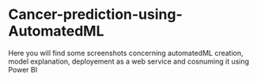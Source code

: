 # Cancer-prediction-using-AutomatedML
Here you will find some screenshots concerning automatedML creation, model explanation, deployement as a web service and cosnuming it using Power BI
